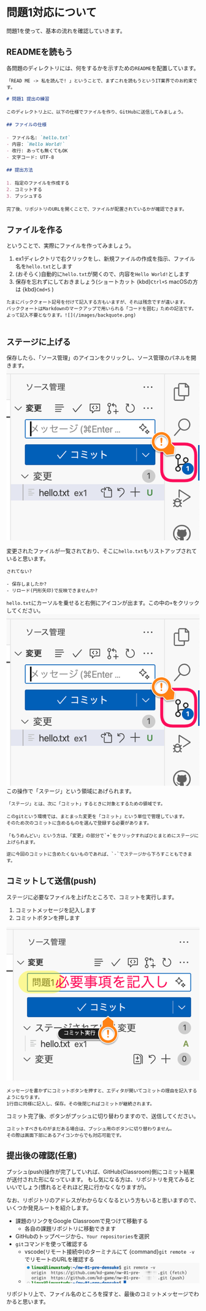 # 問題1対応について

問題1を使って、基本の流れを確認していきます。

## READMEを読もう

各問題のディレクトリには、何をするかを示すための`README`を配置しています。

```{note}
「READ ME -> 私を読んで! 」ということで、まずこれを読もうというIT業界でのお約束です。
```

```markdown
# 問題1 提出の練習

このディレクトリ上に、以下の仕様でファイルを作り、GitHubに送信してみましょう。

## ファイルの仕様

- ファイル名: `hello.txt`
- 内容: `Hello World!`
- 改行: あっても無くてもOK
- 文字コード: UTF-8

## 提出方法

1. 指定のファイルを作成する
2. コミットする
3. プッシュする

完了後、リポジトリのURLを開くことで、ファイルが配置されているかが確認できます。
```

## ファイルを作る

ということで、実際にファイルを作ってみましょう。

1. ex1ディレクトリで右クリックをし、新規ファイルの作成を指示、ファイル名を`hello.txt`とします
2. (おそらく)自動的に`hello.txt`が開くので、内容を`Hello World!`とします
3. 保存を忘れずにしておきましょう(ショートカット {kbd}`Ctrl+S` macOSの方は {kbd}`Cmd+S` )

```{note}
たまにバッククォート記号を付けて記入する方もいますが、それは残念ですが違います。
バッククォートはMarkdownのマークアップで用いられる「コードを囲む」ための記法です。
よって記入不要となります。![](/images/backquote.png)


```

## ステージに上げる

保存したら、「ソース管理」のアイコンをクリックし、ソース管理のパネルを開きます。
![](images/git-icon.png)

変更されたファイルが一覧されており、そこに`hello.txt`もリストアップされていると思います。

```{note}
されてない?

- 保存しましたか?
- リロード(円形矢印)で反映できませんか?
```

`hello.txt`にカーソルを乗せると右側にアイコンが出ます。この中の`+`をクリックしてください。
![](images/git-icon.png)
この操作で「ステージ」という領域にあげられます。

```{note}
「ステージ」とは、次に「コミット」するときに対象とするための領域です。

このgitという環境では、まとまった変更を「コミット」という単位で管理しています。
そのため次のコミットに含めるものを選んで登録する必要があります。

「もうめんどい」という方は、「変更」の部分で`+`をクリックすればひとまとめにステージに上げられます。
```

```{note}
逆に今回のコミットに含めたくないものであれば、`-`でステージから下ろすこともできます。
```

## コミットして送信(push)

ステージに必要なファイルを上げたところで、コミットを実行します。

1. コミットメッセージを記入します
2. コミットボタンを押します

![](images/git-commit.png)

```{warning}
メッセージを書かずにコミットボタンを押すと、エディタが開いてコミットの理由を記入するようになります。
1行目に同様に記入し、保存。その後閉じればコミットが継続されます。
```

コミット完了後、ボタンがプッシュに切り替わりますので、送信してください。

```{note}
コミットすべきものがまだある場合は、プッシュ用のボタンに切り替わりません。
その際は画面下部にあるアイコンからでも対応可能です。
```

## 提出後の確認(任意)

プッシュ(push)操作が完了していれば、GitHub(Classroom)側にコミット結果が送付された形になっています。
もし気になる方は、リポジトリを見てみるといいでしょう(慣れるとそれほど見に行かなくなりますが)。

なお、リポジトリのアドレスがわからなくなるという方もいると思いますので、いくつか発見ルートを紹介します。

- 課題のリンクをGoogle Classroomで見つけて移動する
  - 各自の課題リポジトリに移動できます
- GitHubのトップページから、`Your repositories`を選択
- `git`コマンドを使って確認する
  - vscode(リモート接続中)のターミナルにて {command}`git remote -v` でリモートのURLを確認する
  - ![](images/git-remote.png)

リポジトリ上で、ファイル名のところを探すと、最後のコミットメッセージでわかると思います。
